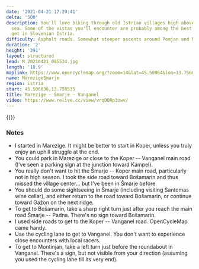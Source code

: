 ```yaml
---
date: '2021-04-21 17:29:41'
delta: '500'
description: You'll love biking through old Istrian villages high above Adriatic
  sea. Some of the vistas you'll encounter are probably among the best ones you can
  get in Slovenian Istria.
difficulty: Asphalt roads. Somewhat steeper ascents around Pomjan and Montinjan.
duration: '2'
height: '391'
layout: structured
lead: M_20210421_085534.jpg
length: '18.9'
maplink: https://www.opencyclemap.org/?zoom=14&lat=45.50964&lon=13.756&layers=B0000
name: MarezigeSmarje
region: istria
start: 45.506836,13.798535
title: Marezige – Šmarje – Vanganel
video: https://www.relive.cc/view/vrqDQRp3zwv/
---
```

{{<hike-details description="yes">}}

### Notes

* I started in Marezige. It might be better to start in Koper, unless you truly enjoy an uphill struggle at the end.
* You could park in Marezige or close to the Koper -- Vanganel main road (I've seen a parking sign at the junction toward Kampel).
* You really don't want to hit the Šmarje -- Koper main road, particularly not in high season. I took the side road toward Bošamarin and thus missed the village center... but I've been in Šmarje before.
* You should do some sightseeing in Šmarje (including visiting Santomas wine cellar), and either return to the road toward Bošamarin, or continue toward Gažon on the next ridge.
* To get to Bošamarin, take a sharp right turn just after you reach the main road Šmarje -- Padna. There's no sign toward Bošamarin.
* I used side roads to get to the Koper -- Vanganel road. OpenCycleMap came handy.
* Use the cycling lane to get to Vanganel. You don't want to experience close encounters with local racers.
* To get to Montinjan, take a left turn just before the roundabout in Vanganel. There's a sign, but not visible from your direction (assuming you used the cycling lane till its very end).

